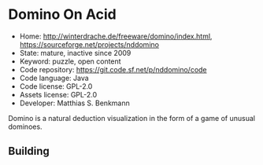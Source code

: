 # Domino On Acid

- Home: http://winterdrache.de/freeware/domino/index.html, https://sourceforge.net/projects/nddomino
- State: mature, inactive since 2009
- Keyword: puzzle, open content
- Code repository: https://git.code.sf.net/p/nddomino/code
- Code language: Java
- Code license: GPL-2.0
- Assets license: GPL-2.0
- Developer: Matthias S. Benkmann

Domino is a natural deduction visualization in the form of a game of unusual dominoes.

## Building
